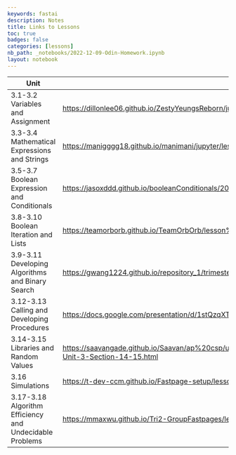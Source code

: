 ```yaml
---
keywords: fastai
description: Notes
title: Links to Lessons
toc: true
badges: false
categories: [lessons]
nb_path: _notebooks/2022-12-09-Odin-Homework.ipynb
layout: notebook
---
```


<!--
#################################################
### THIS FILE WAS AUTOGENERATED! DO NOT EDIT! ###
#################################################
# file to edit: _notebooks/2022-12-09-Odin-Homework.ipynb
-->

<div class="container" id="notebook-container">
        
<div class="cell border-box-sizing text_cell rendered"><div class="inner_cell">
<div class="text_cell_render border-box-sizing rendered_html">
<table>
<thead><tr>
<th>Unit</th>
<th>Link</th>
</tr>
</thead>
<tbody>
<tr>
<td>3.1-3.2 Variables and Assignment</td>
<td><a href="https://dillonlee06.github.io/ZestyYeungsReborn/jupyter/week%2013/2022/11/27/Variable-Assignment.html">https://dillonlee06.github.io/ZestyYeungsReborn/jupyter/week%2013/2022/11/27/Variable-Assignment.html</a></td>
</tr>
<tr>
<td>3.3-3.4 Mathematical Expressions and Strings</td>
<td><a href="https://manigggg18.github.io/manimani/jupyter/lesson2">https://manigggg18.github.io/manimani/jupyter/lesson2</a></td>
</tr>
<tr>
<td>3.5-3.7 Boolean Expression and Conditionals</td>
<td><a href="https://jasoxddd.github.io/booleanConditionals/2022/12/14/boolean.html">https://jasoxddd.github.io/booleanConditionals/2022/12/14/boolean.html</a></td>
</tr>
<tr>
<td>3.8-3.10 Boolean Iteration and Lists</td>
<td><a href="https://teamorborb.github.io/TeamOrbOrb/lesson%20plans/2022/11/28/Unit_3.8_3.10.html">https://teamorborb.github.io/TeamOrbOrb/lesson%20plans/2022/11/28/Unit_3.8_3.10.html</a></td>
</tr>
<tr>
<td>3.9-3.11 Developing Algorithms and Binary Search</td>
<td><a href="https://gwang1224.github.io/repository_1/trimester%202%20student%20teaching/2022/12/02/unit3-9-11.html">https://gwang1224.github.io/repository_1/trimester%202%20student%20teaching/2022/12/02/unit3-9-11.html</a></td>
</tr>
<tr>
<td>3.12-3.13 Calling and Developing Procedures</td>
<td><a href="https://docs.google.com/presentation/d/1stQzqXT_n2BdQsnACnW3t4ZYaIePEVOL6Rs6aomxDKI/edit">https://docs.google.com/presentation/d/1stQzqXT_n2BdQsnACnW3t4ZYaIePEVOL6Rs6aomxDKI/edit</a></td>
</tr>
<tr>
<td>3.14-3.15 Libraries and Random Values</td>
<td><a href="https://saavangade.github.io/Saavan/ap%20csp/unit%203/section%2014/section%2015/lesson/2022/12/11/Lesson-Unit-3-Section-14-15.html">https://saavangade.github.io/Saavan/ap%20csp/unit%203/section%2014/section%2015/lesson/2022/12/11/Lesson-Unit-3-Section-14-15.html</a></td>
</tr>
<tr>
<td>3.16 Simulations</td>
<td><a href="https://t-dev-ccm.github.io/Fastpage-setup/lesson/2022/12/12/Simulations.html">https://t-dev-ccm.github.io/Fastpage-setup/lesson/2022/12/12/Simulations.html</a></td>
</tr>
<tr>
<td>3.17-3.18 Algorithm Efficiency and Undecidable Problems</td>
<td><a href="https://mmaxwu.github.io/Tri2-GroupFastpages/lesson">https://mmaxwu.github.io/Tri2-GroupFastpages/lesson</a></td>
</tr>
</tbody>
</table>

</div>
</div>
</div>
</div>
 

